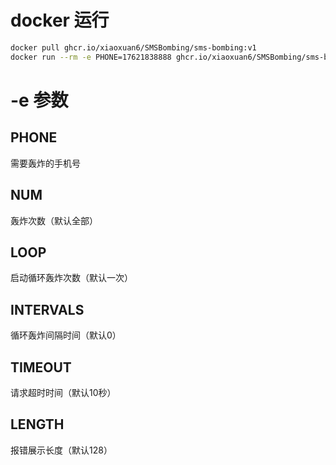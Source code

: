 # docker 运行

```bash
docker pull ghcr.io/xiaoxuan6/SMSBombing/sms-bombing:v1
docker run --rm -e PHONE=17621838888 ghcr.io/xiaoxuan6/SMSBombing/sms-bombing:v1
```

# -e 参数

## PHONE

需要轰炸的手机号

## NUM

轰炸次数（默认全部）

## LOOP

启动循环轰炸次数（默认一次）

## INTERVALS

循环轰炸间隔时间（默认0）

## TIMEOUT

请求超时时间（默认10秒）

## LENGTH

报错展示长度（默认128）
